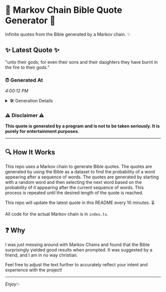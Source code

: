 # 📖 Markov Chain Bible Quote Generator 📖

Infinite quotes from the Bible generated by a Markov chain. ✨

## ✨ Latest Quote ✨
"unto their gods; for even their sons and their daughters they have burnt in the fire to their gods."

### ⏰ Generated At
*4:00:12 PM*

<details>
    <summary>🛠️ Generation Details</summary>
    <p>
        <strong>🌱 Seed:</strong> unto<br>
        <strong>🔄 Iterations:</strong> 18<br>
        <strong>📜 Context History:</strong><br>[ unto ]: their<br>[ unto, their ]: gods;<br>[ unto, their, gods; ]: for<br>[ unto, their, gods;, for ]: even<br>[ unto, their, gods;, for, even ]: their<br>[ unto, their, gods;, for, even, their ]: sons<br>[ their, gods;, for, even, their, sons ]: and<br>[ gods;, for, even, their, sons, and ]: their<br>[ for, even, their, sons, and, their ]: daughters<br>[ even, their, sons, and, their, daughters ]: they<br>[ their, sons, and, their, daughters, they ]: have<br>[ sons, and, their, daughters, they, have ]: burnt<br>[ and, their, daughters, they, have, burnt ]: in<br>[ their, daughters, they, have, burnt, in ]: the<br>[ daughters, they, have, burnt, in, the ]: fire<br>[ they, have, burnt, in, the, fire ]: to<br>[ have, burnt, in, the, fire, to ]: their<br>[ burnt, in, the, fire, to, their ]: gods.<br>
    </p>
</details>

### ⚠️ Disclaimer ⚠️
**This quote is generated by a program and is not to be taken seriously. It is purely for entertainment purposes.**

---

## 🔍 How It Works

This repo uses a Markov chain to generate Bible quotes. The quotes are generated by using the Bible as a dataset to find the probability of a word appearing after a sequence of words. The quotes are generated by starting with a random word and then selecting the next word based on the probability of it appearing after the current sequence of words. This process is repeated until the desired length of the quote is reached.

This repo will update the latest quote in this README every 10 minutes. ⏳

All code for the actual Markov chain is in `index.ts`.

## ❓ Why

I was just messing around with Markov Chains and found that the Bible surprisingly yielded good results when prompted. 
It was suggested by a friend, and I am in no way christian.

Feel free to adjust the text further to accurately reflect your intent and experience with the project!

---

*Enjoy*✨
